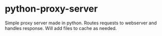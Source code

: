 # python-proxy-server
Simple proxy server made in python. Routes requests to webserver and handles response. Will add files to cache as needed.
